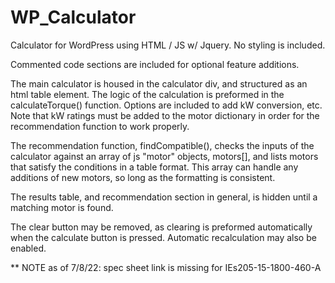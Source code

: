 # WP_Calculator



Calculator for WordPress using HTML / JS w/ Jquery. No styling is included. 

Commented code sections are included for optional feature additions. 

The main calculator is housed in the calculator div, and structured as an html table element. The logic of the calculation is preformed in the calculateTorque() function. Options are included to add kW conversion, etc. Note that kW ratings must be added to the motor dictionary in order for the recommendation function to work properly.

The recommendation function, findCompatible(), checks the inputs of the calculator against an array of js "motor" objects, motors[], and lists motors that satisfy the conditions in a table format. This array can handle any additions of new motors, so long as the formatting is consistent. 

The results table, and recommendation section in general, is hidden until a matching motor is found. 

The clear button may be removed, as clearing is preformed automatically when the calculate button is pressed. Automatic recalculation may also be enabled. 



** NOTE as of 7/8/22: spec sheet link is missing for IEs205-15-1800-460-A